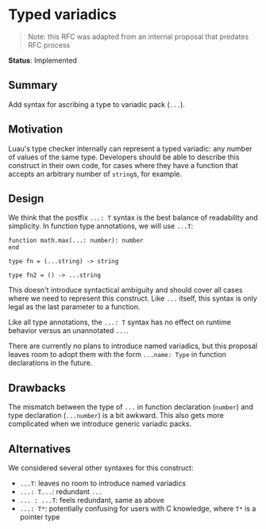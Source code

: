 # Typed variadics

> Note: this RFC was adapted from an internal proposal that predates RFC process

**Status**: Implemented

## Summary

Add syntax for ascribing a type to variadic pack (`...`).

## Motivation

Luau's type checker internally can represent a typed variadic: any number of values of the same type. Developers should be able to describe this construct in their own code, for cases where they have a function that accepts an arbitrary number of `string`s, for example.

## Design

We think that the postfix `...: T` syntax is the best balance of readability and simplicity. In function type annotations, we will use `...T`:

```luau
function math.max(...: number): number
end

type fn = (...string) -> string

type fn2 = () -> ...string
```

This doesn't introduce syntactical ambiguity and should cover all cases where we need to represent this construct. Like `...` itself, this syntax is only legal as the last parameter to a function.

Like all type annotations, the `...: T` syntax has no effect on runtime behavior versus an unannotated `...`.

There are currently no plans to introduce named variadics, but this proposal leaves room to adopt them with the form `...name: Type` in function declarations in the future.

## Drawbacks

The mismatch between the type of `...` in function declaration (`number`) and type declaration (`...number`) is a bit awkward. This also gets more complicated when we introduce generic variadic packs.

## Alternatives

We considered several other syntaxes for this construct:

* `...T`: leaves no room to introduce named variadics
* `...: T...`: redundant `...`
* `... : ...T`: feels redundant, same as above
* `...: T*`: potentially confusing for users with C knowledge, where `T*` is a pointer type
